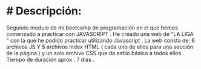 # # Descripción:
Segundo modulo de mi bootcamp de programación en el que hemos comenzado a practicar con JAVASCRIPT .
He creado una web de "LA LIGA "  con la que he podido practicar utilizando Javascript .
La web consta de: 6 archivos JS Y 5 archivos index HTML ( cada uno de ellos para una sección de la página ) y un solo archivo CSS que da estilo básico a todos ellos .
Tiempo de duración aprox : 7 dias .